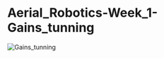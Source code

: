 # Aerial_Robotics-Week_1-Gains_tunning
 ![Gains_tunning](https://github.com/faris98189/Aerial_Robotics-Week_1-Gains_tunning/blob/master/tuning%20gif.gif)     
       
